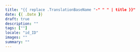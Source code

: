 ```yaml
---
title: "{{ replace .TranslationBaseName "-" " " | title }}"
date: {{ .Date }}
draft: true
description: ""
tags: [""]
locale: "id_ID"
images: ""
summary: ""
---
```


